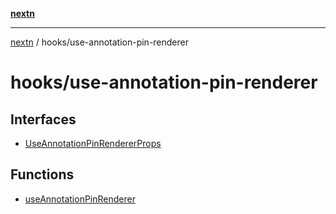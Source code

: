 [**nextn**](../../README.md)

***

[nextn](../../modules.md) / hooks/use-annotation-pin-renderer

# hooks/use-annotation-pin-renderer

## Interfaces

- [UseAnnotationPinRendererProps](interfaces/UseAnnotationPinRendererProps.md)

## Functions

- [useAnnotationPinRenderer](functions/useAnnotationPinRenderer.md)
